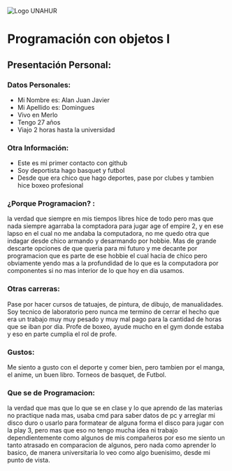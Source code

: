 ![Logo UNAHUR](./UNAHUR.png)

# Programación con objetos I
## Presentación Personal:

### Datos Personales:
- Mi Nombre es: Alan Juan Javier
- Mi Apellido es: Domingues
- Vivo en Merlo
- Tengo 27 años
- Viajo 2 horas hasta la universidad

### Otra Información:
- Este es mi primer contacto con github
- Soy deportista hago basquet y futbol
- Desde que era chico que hago deportes, pase por clubes y tambien hice boxeo profesional

### ¿Porque Programacion? :
la verdad que siempre en mis tiempos libres hice de todo pero mas que nada siempre agarraba la comptadora para jugar age of empire 2, y en ese lapso en el cual 
no me andaba la computadora, no me quedo otra que indagar desde chico armando y desarmando por hobbie. 
Mas de grande descarte opciones de que queria para mi futuro y me decante por programacion que es parte de ese hobbie el cual hacia de chico pero obviamente yendo mas a la 
profundidad de lo que es la computadora por componentes si no mas interior de lo que hoy en dia usamos. 

### Otras carreras: 
Pase por hacer cursos de tatuajes, de pintura, de dibujo, de manualidades.
Soy tecnico de laboratorio pero nunca me termino de cerrar el hecho que era un trabajo muy muy pesado y muy mal pago para la cantidad de horas que se iban por dia.
Profe de boxeo, ayude mucho en el gym donde estaba y eso en parte cumplia el rol de profe.

### Gustos: 
Me siento a gusto con el deporte y comer bien, pero tambien por el manga,  el anime, un buen libro. Torneos de basquet, de Futbol. 

### Que se de Programacion: 
la verdad que mas que lo que se en clase y lo que aprendo de las materias no practique nada mas, usaba cmd para saber datos de pc y arreglar mi disco duro o usarlo para formatear de alguna forma el disco para jugar con la play 3, pero mas que eso no tengo mucha idea ni trabajo dependientemente como algunos de mis compañeros por eso me siento un tanto atrasado en comparacion de algunos, pero nada como aprender lo basico, de manera universitaria lo veo como algo buenisimo, desde mi punto de vista.



